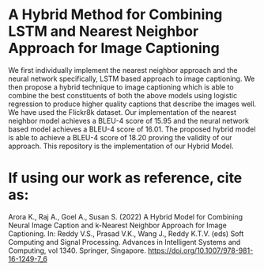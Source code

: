 # A Hybrid Method for Combining LSTM and Nearest Neighbor Approach for Image Captioning
We first individually implement the nearest neighbor approach and the neural network specifically, LSTM based approach to image captioning. We then propose a hybrid technique
to image captioning which is able to combine the best constituents of both the above models using logistic regression to produce higher quality captions that describe the images well. We have used the Flickr8k dataset. Our implementation of the nearest neighbor model achieves a BLEU-4 score of 15.95 and the neural network based model achieves a BLEU-4 score of 16.01. The proposed hybrid model is able to achieve a BLEU-4 score of 18.20 proving the validity of our approach.
This repository is the implementation of our Hybrid Model.

# If using our work as reference, cite as:
Arora K., Raj A., Goel A., Susan S. (2022) A Hybrid Model for Combining Neural Image Caption and k-Nearest Neighbor Approach for Image Captioning. In: Reddy V.S., Prasad V.K., Wang J., Reddy K.T.V. (eds) Soft Computing and Signal Processing. Advances in Intelligent Systems and Computing, vol 1340. Springer, Singapore. https://doi.org/10.1007/978-981-16-1249-7_6
